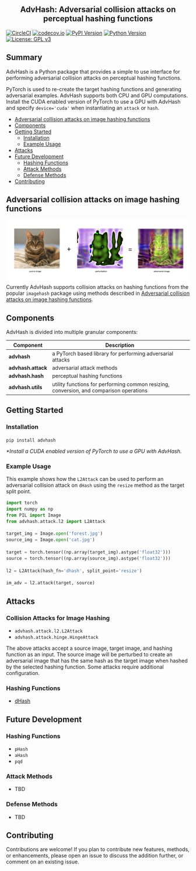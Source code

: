 <h2 align="center">AdvHash: Adversarial collision attacks on perceptual hashing functions</h2>

[![CircleCI](https://circleci.com/gh/mattpodolak/advhash.svg?style=shield)](https://circleci.com/gh/mattpodolak/advhash)
[![codecov.io](https://codecov.io/github/mattpodolak/advhash/coverage.svg?branch=main)](https://codecov.io/github/mattpodolak/advhash)
[![PyPI Version](https://img.shields.io/pypi/v/advhash?color=blue)](https://pypi.org/project/advhash/)
[![Python Version](https://img.shields.io/pypi/pyversions/advhash?color=blue)](https://www.python.org/)
[![License: GPL v3](https://img.shields.io/badge/License-GPLv3-blue.svg)](https://www.gnu.org/licenses/gpl-3.0)


## Summary

AdvHash is a Python package that provides a simple to use interface for performing adversarial collision attacks on perceptual hashing functions. 

PyTorch is used to re-create the target hashing functions and generating adversarial examples. AdvHash supports both CPU and GPU computations. Install the CUDA enabled version of PyTorch to use a GPU with AdvHash and specify `device='cuda'` when instantiating an `attack` or `hash`. 

- [Adversarial collision attacks on image hashing functions](#adversarial-collision-attacks-on-image-hashing-functions)
- [Components](#components)
- [Getting Started](#getting-started)
  - [Installation](#installation)
  - [Example Usage](#example-usage)
- [Attacks](#attacks)
- [Future Development](#future-development)
  - [Hashing Functions](#hashing-functions)
  - [Attack Methods](#attack-methods)
  - [Defense Methods](#defense-methods)
- [Contributing](#contributing)

## Adversarial collision attacks on image hashing functions

![Adversarial cat](./docs/img/adv-cat.png)
Currently AdvHash supports collision attacks on hashing functions from the popular `imagehash` package using methods described in [Adversarial collision attacks on image hashing functions](https://arxiv.org/pdf/2011.09473v1.pdf).

## Components

AdvHash is divided into multiple granular components:

| Component | Description |
| ---- | --- |
| **advhash** | a PyTorch based library for performing adversarial attacks  |
| **advhash.attack** | adversarial attack methods |
| **advhash.hash** | perceptual hashing functions |
| **advhash.utils** | utility functions for performing common resizing, conversion, and comparison operations |

## Getting Started

### Installation

`pip install advhash`

_*Install a CUDA enabled version of PyTorch to use a GPU with AdvHash._

### Example Usage

This example shows how the `L2Attack` can be used to perform an adversarial collision attack on `dHash` using the `resize` method as the target split point.

```python
import torch
import numpy as np
from PIL import Image
from advhash.attack.l2 import L2Attack

target_img = Image.open('forest.jpg')
source_img = Image.open('cat.jpg')

target = torch.tensor((np.array(target_img).astype('float32')))
source = torch.tensor((np.array(source_img).astype('float32')))

l2 = L2Attack(hash_fn='dhash', split_point='resize')

im_adv = l2.attack(target, source)
```

## Attacks
### Collision Attacks for Image Hashing
* `advhash.attack.l2.L2Attack`
* `advhash.attack.hinge.HingeAttack`

The above attacks accept a source image, target image, and hashing function as an input. The source image will be perturbed to create an adversarial image that has the same hash as the target image when hashed by the selected hashing function. Some attacks require additional configuration.

### Hashing Functions
* [dHash](https://pypi.org/project/ImageHash/)

## Future Development

### Hashing Functions

* `pHash`
* `aHash`
* `pqd`

### Attack Methods
* TBD

### Defense Methods
* TBD

## Contributing

Contributions are welcome! If you plan to contribute new features, methods, or enhancements, please open an issue to discuss the addition further, or comment on an existing issue.
